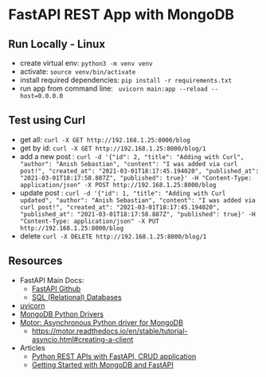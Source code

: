 # FastAPI REST App with MongoDB

## Run Locally - Linux
- create virtual env: ```python3 -m venv venv```
- activate: ```source venv/bin/activate```
- install required dependencies: ```pip install -r requirements.txt```
- run app from command line: ``` uvicorn main:app --reload --host=0.0.0.0```

## Test using Curl
- get all: ```curl -X GET http://192.168.1.25:8000/blog```
- get by id: ```curl -X GET http://192.168.1.25:8000/blog/1```
- add a new post : ```curl -d '{"id": 2, "title": "Adding with Curl", "author": "Anish Sebastian", "content": "I was added via curl post!", "created_at": "2021-03-01T18:17:45.194020", "published_at": "2021-03-01T18:17:58.887Z", "published": true}' -H "Content-Type: application/json" -X POST http://192.168.1.25:8000/blog```
- update post : ```curl -d '{"id": 1, "title": "Adding with Curl updated", "author": "Anish Sebastian", "content": "I was added via curl post!", "created_at": "2021-03-01T18:17:45.194020", "published_at": "2021-03-01T18:17:58.887Z", "published": true}' -H "Content-Type: application/json" -X PUT http://192.168.1.25:8000/blog```
- delete ```curl -X DELETE http://192.168.1.25:8000/blog/1```
## Resources
- FastAPI Main Docs:
    - [FastAPI Github](https://github.com/tiangolo/fastapi)
    - [SQL (Relational) Databases](https://fastapi.tiangolo.com/tutorial/sql-databases/)
- [uvicorn](https://www.uvicorn.org/)
- [MongoDB Python Drivers](https://docs.mongodb.com/drivers/python/)
- [Motor: Asynchronous Python driver for MongoDB](https://motor.readthedocs.io/en/stable/)
  - https://motor.readthedocs.io/en/stable/tutorial-asyncio.html#creating-a-client
- Articles
  - [Python REST APIs with FastAPI, CRUD application](https://dev.to/xarala221/python-rest-apis-with-fastapi-crud-application-9kc)
  - [Getting Started with MongoDB and FastAPI](https://www.mongodb.com/developer/quickstart/python-quickstart-fastapi/)